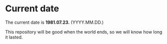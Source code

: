 # Current date

The current date is **1981.07.23.** (YYYY.MM.DD.)

This repository will be good when the world ends, so we will know how long it lasted.